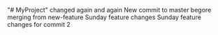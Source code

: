 "# MyProject"  changed again and again
New commit to master begore merging from new-feature
Sunday feature changes
Sunday feature changes for commit 2 
